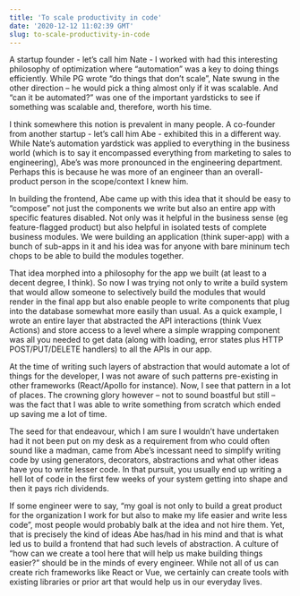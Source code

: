 ```yaml
---
title: 'To scale productivity in code'
date: '2020-12-12 11:02:39 GMT'
slug: to-scale-productivity-in-code
---
```

A startup founder - let’s call him Nate - I worked with had this interesting philosophy of optimization where “automation” was a key to doing things efficiently. While PG wrote “do things that don’t scale”, Nate swung in the other direction – he would pick a thing almost only if it was scalable. And “can it be automated?” was one of the important yardsticks to see if something was scalable and, therefore, worth his time.

I think somewhere this notion is prevalent in many people. A co-founder from another startup - let’s call him Abe - exhibited this in a different way. While Nate’s automation yardstick was applied to everything in the business world (which is to say it encompassed everything from marketing to sales to engineering), Abe’s was more pronounced in the engineering department. Perhaps this is because he was more of an engineer than an overall-product person in the scope/context I knew him.

In building the frontend, Abe came up with this idea that it should be easy to “compose” not just the components we write but also an entire app with specific features disabled. Not only was it helpful in the business sense (eg feature-flagged product) but also helpful in isolated tests of complete business modules. We were building an application (think super-app) with a bunch of sub-apps in it and his idea was for anyone with bare mininum tech chops to be able to build the modules together.

That idea morphed into a philosophy for the app we built (at least to a decent degree, I think). So now I was trying not only to write a build system that would allow someone to selectively build the modules that would render in the final app but also enable people to write components that plug into the database somewhat more easily than usual. As a quick example, I wrote an entire layer that abstracted the API interactions (think Vuex Actions) and store access to a level where a simple wrapping component was all you needed to get data (along with loading, error states plus HTTP POST/PUT/DELETE handlers) to all the APIs in our app.

At the time of writing such layers of abstraction that would automate a lot of things for the developer, I was not aware of such patterns pre-existing in other frameworks (React/Apollo for instance). Now, I see that pattern in a lot of places. The crowning glory however – not to sound boastful but still – was the fact that I was able to write something from scratch which ended up saving me a lot of time.

The seed for that endeavour, which I am sure I wouldn’t have undertaken had it not been put on my desk as a requirement from who could often sound like a madman, came from Abe’s incessant need to simplify writing code by using generators, decorators, abstractions and what other ideas have you to write lesser code. In that pursuit, you usually end up writing a hell lot of code in the first few weeks of your system getting into shape and then it pays rich dividends.

If some engineer were to say, “my goal is not only to build a great product for the organization I work for but also to make my life easier and write less code”, most people would probably balk at the idea and not hire them. Yet, that is precisely the kind of ideas Abe has/had in his mind and that is what led us to build a frontend that had such levels of abstraction. A culture of “how can we create a tool here that will help us make building things easier?” should be in the minds of every engineer. While not all of us can create rich frameworks like React or Vue, we certainly can create tools with existing libraries or prior art that would help us in our everyday lives.